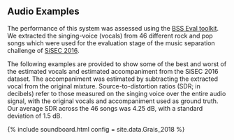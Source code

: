 ---
---

## Audio Examples

The performance of this system was assessed using the [BSS
Eval toolkit](http://bass-db.gforge.inria.fr/bss_eval/). We extracted the
singing-voice (vocals) from 46 different rock and pop songs which were used
for the evaluation stage of the music separation challenge of [SiSEC
2016](http://sisec17.audiolabs-erlangen.de/#/about).

The following examples are provided to show some of the best and worst of the
estimated vocals and estimated accompaniment from the SiSEC 2016 dataset. The
accompaniment was estimated by subtracting the extracted vocal from the original
mixture.  Source-to-distortion ratios (SDR; in decibels) refer to those measured
on the singing voice over the entire audio signal, with the original vocals and
accompaniment used as ground truth. Our average SDR across the 46 songs was 4.25
dB, with a standard deviation of 1.5 dB.

{% include soundboard.html config = site.data.Grais_2018 %}
